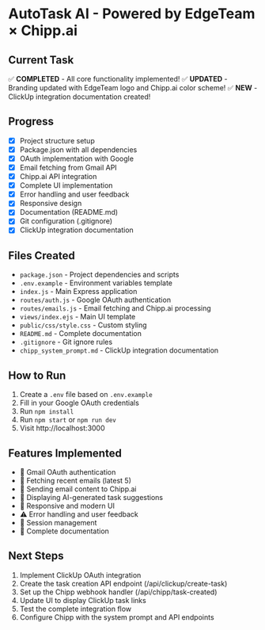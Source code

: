 # AutoTask AI - Powered by EdgeTeam × Chipp.ai

## Current Task
✅ **COMPLETED** - All core functionality implemented!
✅ **UPDATED** - Branding updated with EdgeTeam logo and Chipp.ai color scheme!
✅ **NEW** - ClickUp integration documentation created!

## Progress
- [x] Project structure setup
- [x] Package.json with all dependencies
- [x] OAuth implementation with Google
- [x] Email fetching from Gmail API
- [x] Chipp.ai API integration
- [x] Complete UI implementation
- [x] Error handling and user feedback
- [x] Responsive design
- [x] Documentation (README.md)
- [x] Git configuration (.gitignore)
- [x] ClickUp integration documentation

## Files Created
- `package.json` - Project dependencies and scripts
- `.env.example` - Environment variables template
- `index.js` - Main Express application
- `routes/auth.js` - Google OAuth authentication
- `routes/emails.js` - Email fetching and Chipp.ai processing
- `views/index.ejs` - Main UI template
- `public/css/style.css` - Custom styling
- `README.md` - Complete documentation
- `.gitignore` - Git ignore rules
- `chipp_system_prompt.md` - ClickUp integration documentation

## How to Run
1. Create a `.env` file based on `.env.example`
2. Fill in your Google OAuth credentials
3. Run `npm install`
4. Run `npm start` or `npm run dev`
5. Visit http://localhost:3000

## Features Implemented
- 🔐 Gmail OAuth authentication
- 📧 Fetching recent emails (latest 5)
- 🤖 Sending email content to Chipp.ai
- 🎯 Displaying AI-generated task suggestions
- 📱 Responsive and modern UI
- ⚠️ Error handling and user feedback
- 🔄 Session management
- 📝 Complete documentation

## Next Steps
1. Implement ClickUp OAuth integration
2. Create the task creation API endpoint (/api/clickup/create-task)
3. Set up the Chipp webhook handler (/api/chipp/task-created)
4. Update UI to display ClickUp task links
5. Test the complete integration flow
6. Configure Chipp with the system prompt and API endpoints
